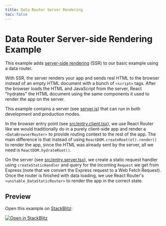 ```yaml
---
title: Data Router Server Rendering
toc: false
---
```


# Data Router Server-side Rendering Example

This example adds [server-side rendering](https://reactjs.org/docs/react-dom-server.html) (SSR) to our basic example using a data router.

With SSR, the server renders your app and sends real HTML to the browser instead of an empty HTML document with a bunch of `<script>` tags. After the browser loads the HTML and JavaScript from the server, React "hydrates" the HTML document using the same components it used to render the app on the server.

This example contains a server (see [server.js](server.js)) that can run in both development and production modes.

In the browser entry point (see [src/entry.client.tsx](src/entry.client.tsx)), we use React Router like we would traditionally do in a purely client-side app and render a `<DataBrowserRouter>` to provide routing context to the rest of the app. The main difference is that instead of using `ReactDOM.createRoot(el).render()` to render the app, since the HTML was already sent by the server, all we need is `ReactDOM.hydrateRoot()`.

On the server (see [src/entry.server.tsx](src/entry.server.tsx)), we create a static request handler using `createStaticHandler` and query for the incoming `Request` we get from Express (note that we convert the Express request to a Web Fetch Request). Once the router is finished with data loading, we use React Router's `<unstable_DataStaticRouter>` to render the app in the correct state.

## Preview

Open this example on [StackBlitz](https://stackblitz.com):

[![Open in StackBlitz](https://developer.stackblitz.com/img/open_in_stackblitz.svg)](https://stackblitz.com/github/remix-run/react-router/tree/main/examples/ssr-data-router?file=src/App.tsx)
